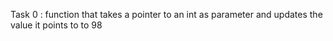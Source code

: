 Task 0 : function that takes a pointer to an int as parameter and updates the value it points to to 98
